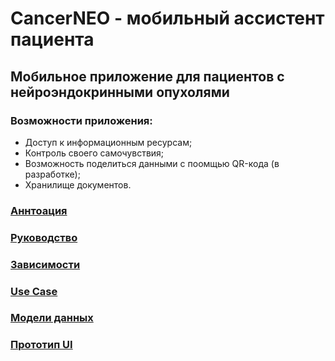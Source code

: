 # CancerNEO - мобильный ассистент пациента
## Мобильное приложение для пациентов с нейроэндокринными опухолями

### Возможности приложения:
- Доступ к информационным ресурсам;
- Контроль своего самочувствия;
- Возможность поделиться данными с поомщью QR-кода (в разработке);
- Хранилище документов.

### [Аннтоация](docs/annotation.md)
### [Руководство](docs/manual.md)
### [Зависимости](docs/dependencies.md)
### [Use Case](docs/usecase.drawio.png)
### [Модели данных](docs/models.drawio.png)
### [Прототип UI](https://www.figma.com/file/Zor74WefZ93M8iQWmcXvFj/CancerNEO?type=design&node-id=0%3A1&mode=design&t=SWGBgt2uoXhz2iE6-1)

